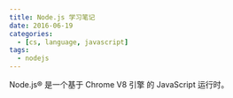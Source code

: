 ```yaml
---
title: Node.js 学习笔记
date: 2016-06-19
categories:
  - [cs, language, javascript]
tags:
  - nodejs
---
```


Node.js® 是一个基于 Chrome V8 引擎 的 JavaScript 运行时。
